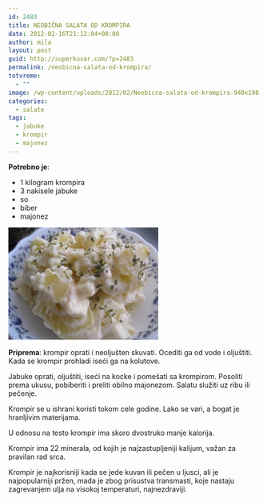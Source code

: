 ```yaml
---
id: 2483
title: NEOBIČNA SALATA OD KROMPIRA
date: 2012-02-16T21:12:04+00:00
author: mila
layout: post
guid: http://superkuvar.com/?p=2483
permalink: /neobicna-salata-od-krompira/
totvreme:
  - ""
image: /wp-content/uploads/2012/02/Neobicna-salata-od-krompira-940x198.jpg
categories:
  - salate
tags:
  - jabuke
  - krompir
  - majonez
---
```

**Potrebno je**:

  * 1 kilogram krompira
  * 3 nakisele jabuke
  * so
  * biber
  * majonez

<img class="alignnone size-medium wp-image-2489" title="Neobicna salata od krompira" src="/wp-content/uploads/2012/02/Neobicna-salata-od-krompira-300x225.jpg" alt="" width="300" height="225" /> 

**Priprema**: krompir oprati i neoljušten skuvati. Ocediti ga od vode i oljuštiti. Kada se krompir prohladi iseći ga na kolutove.

Jabuke oprati, oljuštiti, iseći na kocke i pomešati sa krompirom. Posoliti prema ukusu, pobiberiti i preliti  obilno majonezom. Salatu služiti uz ribu ili pečenje.

Krompir se u ishrani koristi tokom cele godine. Lako se vari, a bogat je hranljivim materijama.

U odnosu na testo krompir ima skoro dvostruko manje kalorija.

Krompir ima 22 minerala, od kojih je najzastupljeniji kalijum, važan za pravilan rad srca.

Krompir je najkorisniji kada se jede kuvan ili pečen u ljusci, ali je najpopularniji pržen, mada je zbog prisustva transmasti, koje nastaju zagrevanjem ulja na visokoj temperaturi, najnezdraviji.